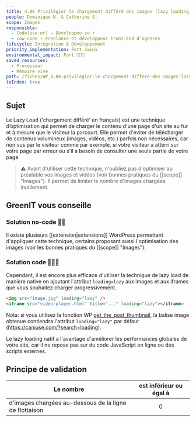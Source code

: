 ```yaml
---
title: 4.06 Privilégier le chargement différé des images (lazy loading)
people: Dominique N. & Catherine G.
scope: Images
responsible:
  - Code(use·ur) → Développeu·se·r
  - Low-code → Freelance et développeur Front-End d'agences
lifecycle: Intégration & Développement
priority_implementation: Fort 👍👍👍
environmental_impact: Fort 🌱🌱🌱
saved_resources:
  - Processeur
  - Mémoire vive
path: /fiches/WP_4.06-privilegier-le-chargement-differe-des-images-lazy-loading
toIndex: true
---
```


## Sujet

Le Lazy Load ('chargement différé' en français) est une technique d’optimisation qui permet de charger le contenu d'une page d'un site au fur et à mesure que le visiteur la parcourt. Elle permet d'éviter de télécharger de contenus volumineux (images, vidéos, etc.) parfois non nécessaires, car non vus par le visiteur comme par exemple, si votre visiteur a atterri sur votre page par erreur ou s'il a besoin de consulter une seule partie de votre page.

> ⚠️ Avant d'utiliser cette technique, n'oubliez pas d'optimiser au préalable vos images et vidéos (voir bonnes pratiques du [[scope]] "Images"). Il permet de limiter le nombre d'images chargées inutilement.

## GreenIT vous conseille

### Solution no-code 🌱🌱

Il existe plusieurs [[extension|extensions]] WordPress permettant d'appliquer cette technique, certains proposant aussi l'optimisation des images (voir les bonnes pratiques du [[scope]] "Images").

### Solution code 🌱🌱🌱

Cependant, il est encore plus efficace d'utiliser la technique de lazy load de manière native en ajoutant l'attribut `loading=lazy` aux images et aux iframes que vous souhaitez charger progressivement.
 ```html
<img src="image.jpg" loading="lazy" />
<iframe src="video-player.html" title="..." loading="lazy"></iframe>
```

Nota: si vous utilisez la fonction WP [get_the_post_thumbnail](https://developer.wordpress.org/reference/functions/get_the_post_thumbnail/), la balise image obtenue contiendra l'attribut `loading="lazy"` par défaut (<https://caniuse.com/?search=loading>).

Le lazy loading natif a l'avantage d'améliorer les performances globales de votre site, car il ne repose pas sur du code JavaScript en ligne ou des scripts externes.

## Principe de validation

| Le nombre                                                  | est inférieur ou égal à |
| ---------------------------------------------------------- | :---------------------: |
| d'images chargées au-dessous de la ligne de flottaison |            0            |
